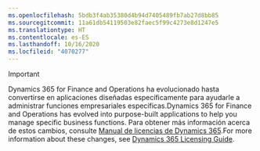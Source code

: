 ```yaml
---
ms.openlocfilehash: 5bdb3f4ab35380d4b94d7405489fb7ab27d8bb85
ms.sourcegitcommit: 11a61db54119503e82faec5f99c4273e8d1247e5
ms.translationtype: HT
ms.contentlocale: es-ES
ms.lasthandoff: 10/16/2020
ms.locfileid: "4070277"
---
```

> [!IMPORTANT]
> <span data-ttu-id="59890-101">Dynamics 365 for Finance and Operations ha evolucionado hasta convertirse en aplicaciones diseñadas específicamente para ayudarle a administrar funciones empresariales específicas.</span><span class="sxs-lookup"><span data-stu-id="59890-101">Dynamics 365 for Finance and Operations has evolved into purpose-built applications to help you manage specific business functions.</span></span> <span data-ttu-id="59890-102">Para obtener más información acerca de estos cambios, consulte [Manual de licencias de Dynamics 365](https://mbs.microsoft.com/Files/public/365/Dynamics365LicensingGuide.pdf).</span><span class="sxs-lookup"><span data-stu-id="59890-102">For more information about these changes, see [Dynamics 365 Licensing Guide](https://mbs.microsoft.com/Files/public/365/Dynamics365LicensingGuide.pdf).</span></span>
 
